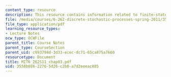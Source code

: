 ```yaml
---
content_type: resource
description: This resource contains information related to finite-state Markov chains.
file: /media/courses/6-262-discrete-stochastic-processes-spring-2011/3558b08622765d26c2b0a7d2eeeac885_MIT6_262S11_chap03.pdf
file_type: application/pdf
learning_resource_types:
- Lecture Notes
ocw_type: OCWFile
parent_title: Course Notes
parent_type: CourseSection
parent_uid: c993794d-3d33-ecec-dc71-65ca875a7660
resourcetype: Document
title: MIT6_262S11_chap03.pdf
uid: 3558b086-2276-5d26-c2b0-a7d2eeeac885
---
```

